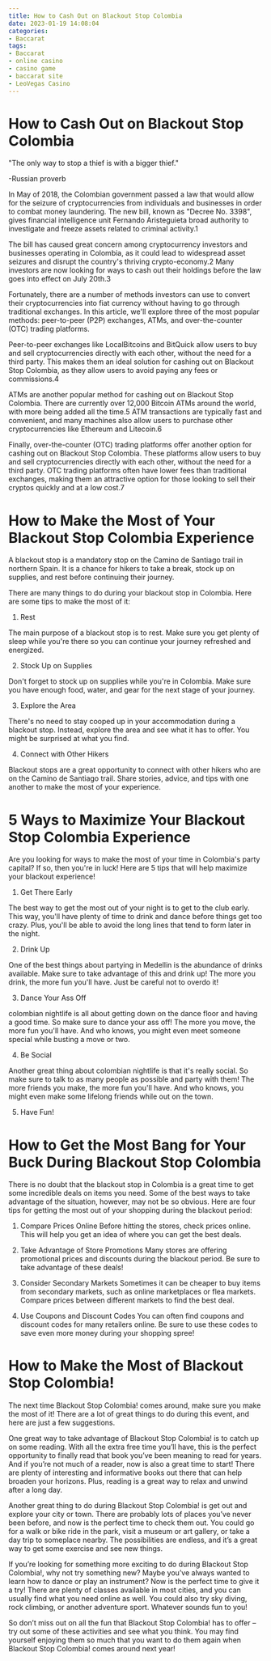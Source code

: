```yaml
---
title: How to Cash Out on Blackout Stop Colombia
date: 2023-01-19 14:08:04
categories:
- Baccarat
tags:
- Baccarat
- online casino
- casino game
- baccarat site
- LeoVegas Casino
---
```



#  How to Cash Out on Blackout Stop Colombia

"The only way to stop a thief is with a bigger thief."

-Russian proverb

In May of 2018, the Colombian government passed a law that would allow for the seizure of cryptocurrencies from individuals and businesses in order to combat money laundering. The new bill, known as "Decree No. 3398", gives financial intelligence unit Fernando Aristeguieta broad authority to investigate and freeze assets related to criminal activity.1

The bill has caused great concern among cryptocurrency investors and businesses operating in Colombia, as it could lead to widespread asset seizures and disrupt the country's thriving crypto-economy.2 Many investors are now looking for ways to cash out their holdings before the law goes into effect on July 20th.3

Fortunately, there are a number of methods investors can use to convert their cryptocurrencies into fiat currency without having to go through traditional exchanges. In this article, we'll explore three of the most popular methods: peer-to-peer (P2P) exchanges, ATMs, and over-the-counter (OTC) trading platforms.

Peer-to-peer exchanges like LocalBitcoins and BitQuick allow users to buy and sell cryptocurrencies directly with each other, without the need for a third party. This makes them an ideal solution for cashing out on Blackout Stop Colombia, as they allow users to avoid paying any fees or commissions.4

ATMs are another popular method for cashing out on Blackout Stop Colombia. There are currently over 12,000 Bitcoin ATMs around the world, with more being added all the time.5 ATM transactions are typically fast and convenient, and many machines also allow users to purchase other cryptocurrencies like Ethereum and Litecoin.6

Finally, over-the-counter (OTC) trading platforms offer another option for cashing out on Blackout Stop Colombia. These platforms allow users to buy and sell cryptocurrencies directly with each other, without the need for a third party. OTC trading platforms often have lower fees than traditional exchanges, making them an attractive option for those looking to sell their cryptos quickly and at a low cost.7

#  How to Make the Most of Your Blackout Stop Colombia Experience

A blackout stop is a mandatory stop on the Camino de Santiago trail in northern Spain. It is a chance for hikers to take a break, stock up on supplies, and rest before continuing their journey.

There are many things to do during your blackout stop in Colombia. Here are some tips to make the most of it:

1. Rest

The main purpose of a blackout stop is to rest. Make sure you get plenty of sleep while you're there so you can continue your journey refreshed and energized.

2. Stock Up on Supplies

Don't forget to stock up on supplies while you're in Colombia. Make sure you have enough food, water, and gear for the next stage of your journey.

3. Explore the Area

There's no need to stay cooped up in your accommodation during a blackout stop. Instead, explore the area and see what it has to offer. You might be surprised at what you find.

4. Connect with Other Hikers

Blackout stops are a great opportunity to connect with other hikers who are on the Camino de Santiago trail. Share stories, advice, and tips with one another to make the most of your experience.

#  5 Ways to Maximize Your Blackout Stop Colombia Experience

Are you looking for ways to make the most of your time in Colombia's party capital? If so, then you're in luck! Here are 5 tips that will help maximize your blackout experience!

1. Get There Early

The best way to get the most out of your night is to get to the club early. This way, you'll have plenty of time to drink and dance before things get too crazy. Plus, you'll be able to avoid the long lines that tend to form later in the night.

2. Drink Up

One of the best things about partying in Medellin is the abundance of drinks available. Make sure to take advantage of this and drink up! The more you drink, the more fun you'll have. Just be careful not to overdo it!

3. Dance Your Ass Off

colombian nightlife is all about getting down on the dance floor and having a good time. So make sure to dance your ass off! The more you move, the more fun you'll have. And who knows, you might even meet someone special while busting a move or two.

4. Be Social

Another great thing about colombian nightlife is that it's really social. So make sure to talk to as many people as possible and party with them! The more friends you make, the more fun you'll have. And who knows, you might even make some lifelong friends while out on the town.

5. Have Fun!

#  How to Get the Most Bang for Your Buck During Blackout Stop Colombia

There is no doubt that the blackout stop in Colombia is a great time to get some incredible deals on items you need. Some of the best ways to take advantage of the situation, however, may not be so obvious. Here are four tips for getting the most out of your shopping during the blackout period:

1. Compare Prices Online
Before hitting the stores, check prices online. This will help you get an idea of where you can get the best deals.

2. Take Advantage of Store Promotions
Many stores are offering promotional prices and discounts during the blackout period. Be sure to take advantage of these deals!

3. Consider Secondary Markets
Sometimes it can be cheaper to buy items from secondary markets, such as online marketplaces or flea markets. Compare prices between different markets to find the best deal.

4. Use Coupons and Discount Codes
You can often find coupons and discount codes for many retailers online. Be sure to use these codes to save even more money during your shopping spree!

#  How to Make the Most of Blackout Stop Colombia!

The next time Blackout Stop Colombia! comes around, make sure you make the most of it! There are a lot of great things to do during this event, and here are just a few suggestions.

One great way to take advantage of Blackout Stop Colombia! is to catch up on some reading. With all the extra free time you’ll have, this is the perfect opportunity to finally read that book you’ve been meaning to read for years. And if you’re not much of a reader, now is also a great time to start! There are plenty of interesting and informative books out there that can help broaden your horizons. Plus, reading is a great way to relax and unwind after a long day.

Another great thing to do during Blackout Stop Colombia! is get out and explore your city or town. There are probably lots of places you’ve never been before, and now is the perfect time to check them out. You could go for a walk or bike ride in the park, visit a museum or art gallery, or take a day trip to someplace nearby. The possibilities are endless, and it’s a great way to get some exercise and see new things.

If you’re looking for something more exciting to do during Blackout Stop Colombia!, why not try something new? Maybe you’ve always wanted to learn how to dance or play an instrument? Now is the perfect time to give it a try! There are plenty of classes available in most cities, and you can usually find what you need online as well. You could also try sky diving, rock climbing, or another adventure sport. Whatever sounds fun to you!

So don’t miss out on all the fun that Blackout Stop Colombia! has to offer – try out some of these activities and see what you think. You may find yourself enjoying them so much that you want to do them again when Blackout Stop Colombia! comes around next year!
